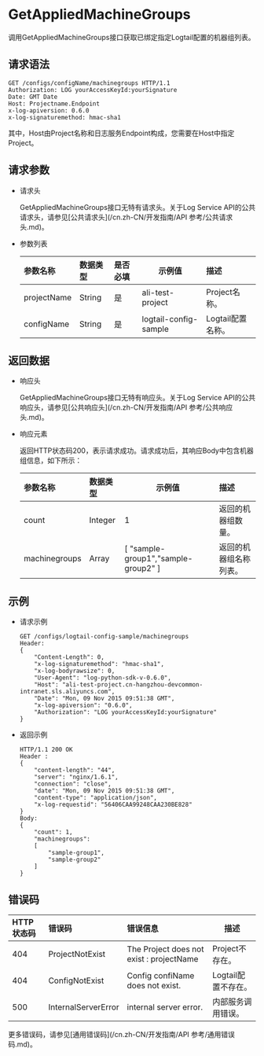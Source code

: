 # GetAppliedMachineGroups

调用GetAppliedMachineGroups接口获取已绑定指定Logtail配置的机器组列表。

## 请求语法

```
GET /configs/configName/machinegroups HTTP/1.1
Authorization: LOG yourAccessKeyId:yourSignature 
Date: GMT Date
Host: Projectname.Endpoint              
x-log-apiversion: 0.6.0
x-log-signaturemethod: hmac-sha1
```

其中，Host由Project名称和日志服务Endpoint构成，您需要在Host中指定Project。

## 请求参数

-   请求头

    GetAppliedMachineGroups接口无特有请求头。关于Log Service API的公共请求头，请参见[公共请求头](/cn.zh-CN/开发指南/API 参考/公共请求头.md)。

-   参数列表

    |参数名称|数据类型|是否必填|示例值|描述|
    |:---|:---|:---|---|:-|
    |projectName|String|是|ali-test-project|Project名称。|
    |configName|String|是|logtail-config-sample|Logtail配置名称。|


## 返回数据

-   响应头

    GetAppliedMachineGroups接口无特有响应头。关于Log Service API的公共响应头，请参见[公共响应头](/cn.zh-CN/开发指南/API 参考/公共响应头.md)。

-   响应元素

    返回HTTP状态码200，表示请求成功。请求成功后，其响应Body中包含机器组信息，如下所示：

    |参数名称|数据类型|示例值|描述|
    |:---|:---|---|:-|
    |count|Integer|1|返回的机器组数量。|
    |machinegroups|Array|\[ "sample-group1","sample-group2" \]|返回的机器组名称列表。|


## 示例

-   请求示例

    ```
    GET /configs/logtail-config-sample/machinegroups
    Header:
    {
        "Content-Length": 0, 
        "x-log-signaturemethod": "hmac-sha1", 
        "x-log-bodyrawsize": 0, 
        "User-Agent": "log-python-sdk-v-0.6.0", 
        "Host": "ali-test-project.cn-hangzhou-devcommon-intranet.sls.aliyuncs.com",   
        "Date": "Mon, 09 Nov 2015 09:51:38 GMT", 
        "x-log-apiversion": "0.6.0", 
        "Authorization": "LOG yourAccessKeyId:yourSignature"
    }
    ```

-   返回示例

    ```
    HTTP/1.1 200 OK
    Header : 
    {
        "content-length": "44", 
        "server": "nginx/1.6.1", 
        "connection": "close", 
        "date": "Mon, 09 Nov 2015 09:51:38 GMT", 
        "content-type": "application/json", 
        "x-log-requestid": "56406CAA99248CAA230BE828"
    }
    Body:
    {
        "count": 1, 
        "machinegroups": 
        [
            "sample-group1",
            "sample-group2"
        ]
    }
    ```


## 错误码

|HTTP状态码|错误码|错误信息|描述|
|:------|:--|:---|--|
|404|ProjectNotExist|The Project does not exist : projectName|Project不存在。|
|404|ConfigNotExist|Config confiName does not exist.|Logtail配置不存在。|
|500|InternalServerError|internal server error.|内部服务调用错误。|

更多错误码，请参见[通用错误码](/cn.zh-CN/开发指南/API 参考/通用错误码.md)。

